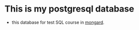 # This is my postgresql database
* this database for test SQL course in [mongard](https://mongard.ir "www.mongard.ir").
